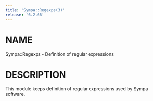 ```yaml
---
title: 'Sympa::Regexps(3)'
release: '6.2.66'
---
```


# NAME

Sympa::Regexps - Definition of regular expressions

# DESCRIPTION

This module keeps definition of regular expressions used by Sympa software.
